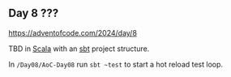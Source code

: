 ## Day 8 ???

https://adventofcode.com/2024/day/8

TBD in [Scala](https://www.scala-lang.org/) with an [sbt](https://www.scala-sbt.org/) project structure.

In `/Day08/AoC-Day08` run `sbt ~test` to start a hot reload test loop.